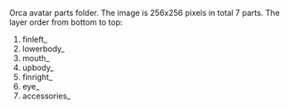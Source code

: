 Orca avatar parts folder. The image is 256x256 pixels in total 7 parts.
The layer order from bottom to top:
1. finleft_
2. lowerbody_
3. mouth_
4. upbody_
5. finright_
6. eye_
7. accessories_